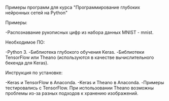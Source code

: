 Примеры программ для курса "Программирование глубоких нейронных сетей на Python"

Примеры:

-Распознавание рукописных цифр из набора данных MNIST - mnist. 

Необходимое ПО:

-Python 3.
-Библиотека глубокого обучения Keras.
-Библиотеки TensorFlow или Theano (используются в качестве вычислительного бекенда для Keras).

Инструкция по установке:

-Keras и TensorFlow в Anaconda.
-Keras и Theano в Anaconda.
-Примеры тестировались с TensorFlow. При использовании Theano возможны проблемы из-за разных подходов к хранению изображений.

